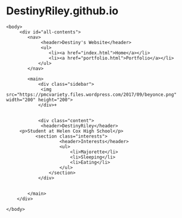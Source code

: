 # DestinyRiley.github.io
<html>
    <head>
        <title>Destiny Amazing Website</title>
        <link rel="stylesheet" type="text/css" href="myStyle.css"></link>
    </head>
    
    <body>
         <div id="all-contents"> 
            <nav>
                 <header>Destiny's Website</header>
                 <ul>
                    <li><a href="index.html">Home</a></li>
                    <li><a href="portfolio.html">Portfolio</a></li>
                </ul>
            </nav>
            
            <main>
                <div class="sidebar">
                 <img src="https://pmcvariety.files.wordpress.com/2017/09/beyonce.png" width="200" height="200">
                </div>+
                
    
                <div class="content">
                 <header>DestinyRiley</header>
         <p>Student at Helen Cox High School</p>
               <section class="interests">
                        <header>Interests</header>
                        <ul>
                            <li>Majorette</li>
                            <li>Sleeping</li>
                            <li>Eating</li>
                        </ul>
                    </section>
                </div>
           

            </main>
        </div>
 
    </body>
</html>
